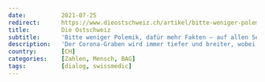 ```yaml
---
date:          2021-07-25
redirect:      https://www.dieostschweiz.ch/artikel/bitte-weniger-polemik-dafuer-mehr-fakten-auf-allen-seiten-QQdowAM
title:         Die Ostschweiz
subtitle:      'Bitte weniger Polemik, dafür mehr Fakten – auf allen Seiten'
description:   'Der Corona-Graben wird immer tiefer und breiter, wobei ich mich oft frage: ganz schön viel Meinung bei so wenig Wissen. – Ein Gastbeitrag von Stephan Sembinelli.'
country:       [CH]
categories:    [Zahlen, Mensch, BAG]
tags:          [dialog, swissmedic]
---
```

